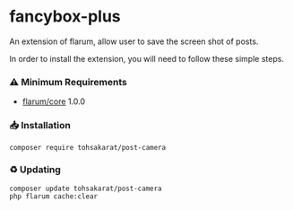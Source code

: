 # fancybox-plus

An extension of flarum, allow user to save the screen shot of posts.

In order to install the extension, you will need to follow these simple steps.

### ⚠️ Minimum Requirements

* <a href="https://flarum.org">flarum/core</a> 1.0.0

### 📥 Installation
   ```
   composer require tohsakarat/post-camera
   ```

### ♻ Updating
   ```
   composer update tohsakarat/post-camera
   php flarum cache:clear
   ```
